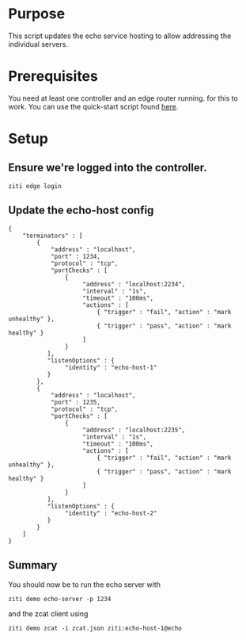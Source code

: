 # Purpose

This script updates the echo service hosting to allow addressing the individual servers.

# Prerequisites

You need at least one controller and an edge router running. for this to work.
You can use the quick-start script found [here](https://ztna-core/ztna/tree/release-next/quickstart).

# Setup

## Ensure we're logged into the controller.

```action:ziti-login allowRetry=true
ziti edge login
```

<!--action:keep-session-alive interval=1m quiet=false-->

## Update the echo-host config

```action:ziti-update-config name=echo-host
{
    "terminators" : [
        {
            "address" : "localhost",
            "port" : 1234,
            "protocol" : "tcp",
            "portChecks" : [
                {
                     "address" : "localhost:2234",
                     "interval" : "1s",
                     "timeout" : "100ms",
                     "actions" : [
                         { "trigger" : "fail", "action" : "mark unhealthy" },
                         { "trigger" : "pass", "action" : "mark healthy" }
                     ]
                }
           ],
           "listenOptions" : {
                "identity" : "echo-host-1"
           }
        },
        {
            "address" : "localhost",
            "port" : 1235,
            "protocol" : "tcp",
            "portChecks" : [
                {
                     "address" : "localhost:2235",
                     "interval" : "1s",
                     "timeout" : "100ms",
                     "actions" : [
                         { "trigger" : "fail", "action" : "mark unhealthy" },
                         { "trigger" : "pass", "action" : "mark healthy" }
                     ]
                }
           ],
           "listenOptions" : {
                "identity" : "echo-host-2"
           }
        }
    ]
}
```

## Summary

You should now be to run the echo server with

```
ziti demo echo-server -p 1234
```

and the zcat client using

```
ziti demo zcat -i zcat.json ziti:echo-host-1@echo
```
